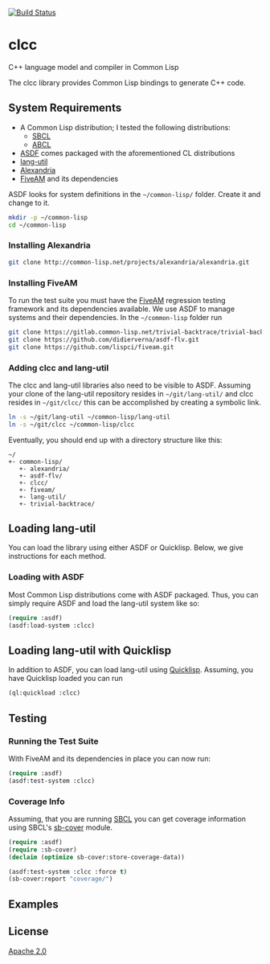 [![Build Status](https://app.travis-ci.com/joergen7/clcc.svg?branch=master)](https://app.travis-ci.com/joergen7/clcc)

# clcc
C++ language model and compiler in Common Lisp

The clcc library provides Common Lisp bindings to generate C++ code.

## System Requirements

- A Common Lisp distribution; I tested the following distributions:
  * [SBCL](https://www.sbcl.org/)
  * [ABCL](https://abcl.org/)
- [ASDF](https://asdf.common-lisp.dev/) comes packaged with the aforementioned CL distributions
- [lang-util](https://github.com/joergen7/lang-util/)
- [Alexandria](https://alexandria.common-lisp.dev/)
- [FiveAM](https://fiveam.common-lisp.dev/) and its dependencies

ASDF looks for system definitions in the `~/common-lisp/` folder. Create it and change to it.

``` bash
mkdir -p ~/common-lisp
cd ~/common-lisp
```

### Installing Alexandria

``` bash
git clone http://common-lisp.net/projects/alexandria/alexandria.git

```

### Installing FiveAM

To run the test suite you must have the [FiveAM](https://fiveam.common-lisp.dev/) regression testing framework and its dependencies available. We use ASDF to manage systems and their dependencies. In the `~/common-lisp` folder run

``` bash
git clone https://gitlab.common-lisp.net/trivial-backtrace/trivial-backtrace.git/
git clone https://github.com/didierverna/asdf-flv.git
git clone https://github.com/lispci/fiveam.git
```

### Adding clcc and lang-util

The clcc and lang-util libraries also need to be visible to ASDF. Assuming your clone of the lang-util repository resides in `~/git/lang-util/` and clcc resides in `~/git/clcc/` this can be accomplished by creating a symbolic link.

``` bash
ln -s ~/git/lang-util ~/common-lisp/lang-util
ln -s ~/git/clcc ~/common-lisp/clcc
```

Eventually, you should end up with a directory structure like this:

    ~/
	+- common-lisp/
	   +- alexandria/
	   +- asdf-flv/
	   +- clcc/
	   +- fiveam/
	   +- lang-util/
	   +- trivial-backtrace/

## Loading lang-util

You can load the library using either ASDF or Quicklisp. Below, we give instructions for each method.

### Loading with ASDF

Most Common Lisp distributions come with ASDF packaged. Thus, you can simply require ASDF and load the lang-util system like so:

``` cl
(require :asdf)
(asdf:load-system :clcc)
```

## Loading lang-util with Quicklisp

In addition to ASDF, you can load lang-util using [Quicklisp](https://www.quicklisp.org/beta/). Assuming, you have Quicklisp loaded you can run

``` cl
(ql:quickload :clcc)
```

## Testing

### Running the Test Suite

With FiveAM and its dependencies in place you can now run:

``` cl
(require :asdf)
(asdf:test-system :clcc)
```

### Coverage Info

Assuming, that you are running [SBCL](https://www.sbcl.org/) you can get coverage information using SBCL's  [sb-cover](http://www.sbcl.org/manual/#sb_002dcover) module.

``` cl
(require :asdf)
(require :sb-cover)
(declaim (optimize sb-cover:store-coverage-data))

(asdf:test-system :clcc :force t)
(sb-cover:report "coverage/")
```

## Examples

## License

[Apache 2.0](https://www.apache.org/licenses/LICENSE-2.0.html)
